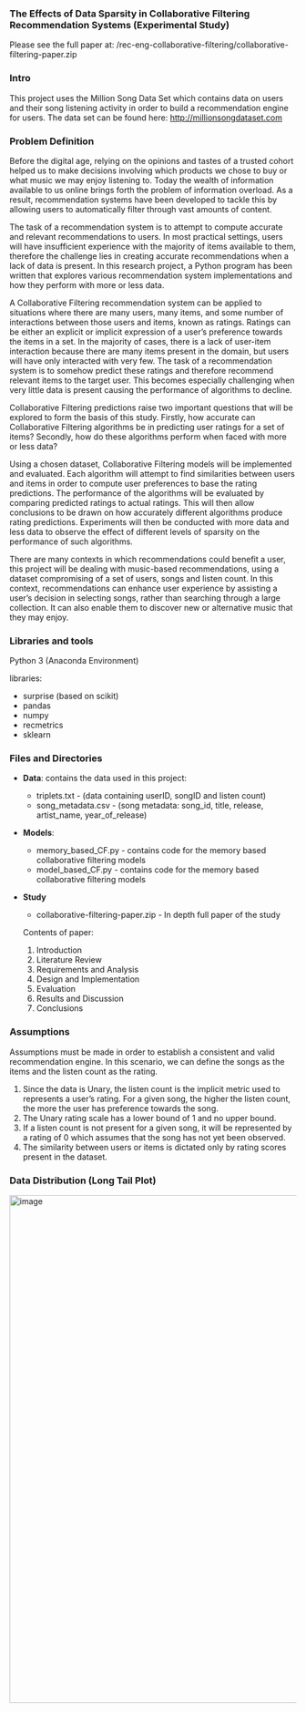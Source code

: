 ### The Effects of Data Sparsity in Collaborative Filtering Recommendation Systems (Experimental Study)

Please see the full paper at: /rec-eng-collaborative-filtering/collaborative-filtering-paper.zip

### Intro
This project uses the Million Song Data Set which contains data on users and their song listening activity in order to build a recommendation engine for users. The data set can be found here: http://millionsongdataset.com

### Problem Definition
Before the digital age, relying on the opinions and tastes of a trusted cohort helped us to make decisions involving which products we chose to buy or what music we may enjoy listening to. Today the wealth of information available to us online brings forth the problem of information overload. As a result, recommendation systems have been developed to tackle this by allowing users to automatically filter through vast amounts of content.

The task of a recommendation system is to attempt to compute accurate and relevant recommendations to users. In most practical settings, users will have insufficient experience with the majority of items available to them, therefore the challenge lies in creating accurate recommendations when a lack of data is present. In this research project, a Python program has been written that explores various recommendation system implementations and how they perform with more or less data.

A Collaborative Filtering recommendation system can be applied to situations where there are many users, many items, and some number of interactions between those users and items, known as ratings. Ratings can be either an explicit or implicit expression of a user’s preference towards the items in a set. In the majority of cases, there is a lack of user-item interaction because there are many items present in the domain, but users will have only interacted with very few. The task of a recommendation system is to somehow predict these ratings and therefore recommend relevant items to the target user. This becomes especially challenging when very little data is present causing the performance of algorithms to decline.

Collaborative Filtering predictions raise two important questions that will be explored to form the basis of this study. Firstly, how accurate can Collaborative Filtering algorithms be in predicting user ratings for a set of items? Secondly, how do these algorithms perform when faced with more or less data?

Using a chosen dataset, Collaborative Filtering models will be implemented and evaluated. Each algorithm will attempt to find similarities between users and items in order to compute user preferences to base the rating predictions. The performance of the algorithms will be evaluated by comparing predicted ratings to actual ratings. This will then allow conclusions to be drawn on how accurately different algorithms produce rating predictions. Experiments will then be conducted with more data and less data to observe the effect of different levels of sparsity on the performance of such algorithms.

There are many contexts in which recommendations could benefit a user, this project will be dealing with music-based recommendations, using a dataset compromising of a set of users, songs and listen count. In this context, recommendations can enhance user experience by assisting a user’s decision in selecting songs, rather than searching through a large collection. It can also enable them to discover new or alternative music that they may enjoy.

### Libraries and tools

Python 3 (Anaconda Environment)

libraries:
- surprise (based on scikit)
- pandas 
- numpy
- recmetrics
- sklearn

### Files and Directories

- **Data**:
contains the data used in this project:

  - triplets.txt - (data containing userID, songID and listen count)
  - song_metadata.csv - (song metadata: song_id, title, release, artist_name, year_of_release)

- **Models**:
 
  - memory_based_CF.py - contains code for the memory based collaborative filtering models 
  - model_based_CF.py - contains code for the memory based collaborative filtering models

- **Study**

  - collaborative-filtering-paper.zip - In depth full paper of the study 

  Contents of paper:
  1) Introduction
  2) Literature Review
  3) Requirements and Analysis
  4) Design and Implementation
  5) Evaluation
  6) Results and Discussion
  7) Conclusions

### Assumptions

Assumptions must be made in order to establish a consistent and valid recommendation engine. In this scenario, we can define the songs as the items and the listen count as the rating.
1) Since the data is Unary, the listen count is the implicit metric used to represents a user’s rating. For a given song, the higher the listen count, the more the user has preference towards the song.
2)  The Unary rating scale has a lower bound of 1 and no upper bound.
3)  If a listen count is not present for a given song, it will be represented by a rating of 0 which assumes that the song has not yet been observed.
4)  The similarity between users or items is dictated only by rating scores present in the
dataset.

### Data Distribution (Long Tail Plot)

<img width="891" alt="image" src="https://user-images.githubusercontent.com/23408575/110372950-d6846900-8046-11eb-9d42-050f208d921f.png">


